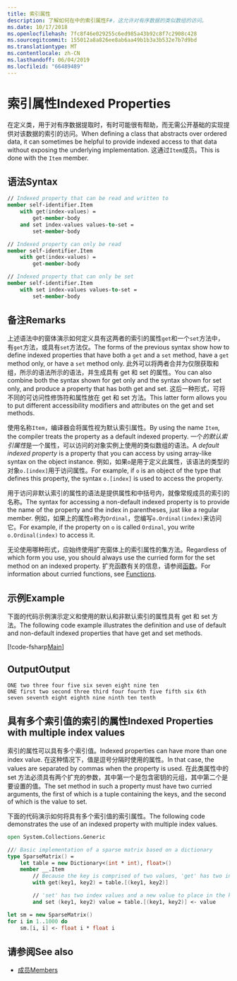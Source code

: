 ```yaml
---
title: 索引属性
description: 了解如何在中的索引属性F#，这允许对有序数据的类似数组的访问。
ms.date: 10/17/2018
ms.openlocfilehash: 7fc8f46e029255c6ed985a43b92c8f7c2908c428
ms.sourcegitcommit: 155012a8a826ee8ab6aa49b1b3a3b532e7b7d9bd
ms.translationtype: MT
ms.contentlocale: zh-CN
ms.lasthandoff: 06/04/2019
ms.locfileid: "66489489"
---
```

# <a name="indexed-properties"></a><span data-ttu-id="da47c-103">索引属性</span><span class="sxs-lookup"><span data-stu-id="da47c-103">Indexed Properties</span></span>

<span data-ttu-id="da47c-104">在定义类，用于对有序数据提取时，有时可能很有帮助，而无需公开基础的实现提供对该数据的索引的访问。</span><span class="sxs-lookup"><span data-stu-id="da47c-104">When defining a class that abstracts over ordered data, it can sometimes be helpful to provide indexed access to that data without exposing the underlying implementation.</span></span> <span data-ttu-id="da47c-105">这通过`Item`成员。</span><span class="sxs-lookup"><span data-stu-id="da47c-105">This is done with the `Item` member.</span></span>

## <a name="syntax"></a><span data-ttu-id="da47c-106">语法</span><span class="sxs-lookup"><span data-stu-id="da47c-106">Syntax</span></span>

```fsharp
// Indexed property that can be read and written to
member self-identifier.Item
    with get(index-values) =
        get-member-body
    and set index-values values-to-set =
        set-member-body

// Indexed property can only be read
member self-identifier.Item
    with get(index-values) =
        get-member-body

// Indexed property that can only be set
member self-identifier.Item
    with set index-values values-to-set =
        set-member-body
```

## <a name="remarks"></a><span data-ttu-id="da47c-107">备注</span><span class="sxs-lookup"><span data-stu-id="da47c-107">Remarks</span></span>

<span data-ttu-id="da47c-108">上述语法中的窗体演示如何定义具有这两者的索引的属性`get`和一个`set`方法中，有`get`方法，或具有`set`方法仅。</span><span class="sxs-lookup"><span data-stu-id="da47c-108">The forms of the previous syntax show how to define indexed properties that have both a `get` and a `set` method, have a `get` method only, or have a `set` method only.</span></span> <span data-ttu-id="da47c-109">此外可以将两者合并为仅限获取和组，所示的语法所示的语法，并生成具有 get 和 set 的属性。</span><span class="sxs-lookup"><span data-stu-id="da47c-109">You can also combine both the syntax shown for get only and the syntax shown for set only, and produce a property that has both get and set.</span></span> <span data-ttu-id="da47c-110">这后一种形式，可将不同的可访问性修饰符和属性放在 get 和 set 方法。</span><span class="sxs-lookup"><span data-stu-id="da47c-110">This latter form allows you to put different accessibility modifiers and attributes on the get and set methods.</span></span>

<span data-ttu-id="da47c-111">使用名称`Item`，编译器会将属性视为默认索引属性。</span><span class="sxs-lookup"><span data-stu-id="da47c-111">By using the name `Item`, the compiler treats the property as a default indexed property.</span></span> <span data-ttu-id="da47c-112">一个*的默认索引属性*是一个属性，可以访问的对象实例上使用的类似数组的语法。</span><span class="sxs-lookup"><span data-stu-id="da47c-112">A *default indexed property* is a property that you can access by using array-like syntax on the object instance.</span></span> <span data-ttu-id="da47c-113">例如，如果`o`是用于定义此属性，该语法的类型的对象`o.[index]`用于访问属性。</span><span class="sxs-lookup"><span data-stu-id="da47c-113">For example, if `o` is an object of the type that defines this property, the syntax `o.[index]` is used to access the property.</span></span>

<span data-ttu-id="da47c-114">用于访问非默认索引的属性的语法是提供属性和中括号内，就像常规成员的索引的名称。</span><span class="sxs-lookup"><span data-stu-id="da47c-114">The syntax for accessing a non-default indexed property is to provide the name of the property and the index in parentheses, just like a regular member.</span></span> <span data-ttu-id="da47c-115">例如，如果上的属性`o`称为`Ordinal`，您编写`o.Ordinal(index)`来访问它。</span><span class="sxs-lookup"><span data-stu-id="da47c-115">For example, if the property on `o` is called `Ordinal`, you write `o.Ordinal(index)` to access it.</span></span>

<span data-ttu-id="da47c-116">无论使用哪种形式，应始终使用扩充窗体上的索引属性的集方法。</span><span class="sxs-lookup"><span data-stu-id="da47c-116">Regardless of which form you use, you should always use the curried form for the set method on an indexed property.</span></span> <span data-ttu-id="da47c-117">扩充函数有关的信息，请参阅[函数](../functions/index.md)。</span><span class="sxs-lookup"><span data-stu-id="da47c-117">For information about curried functions, see [Functions](../functions/index.md).</span></span>

## <a name="example"></a><span data-ttu-id="da47c-118">示例</span><span class="sxs-lookup"><span data-stu-id="da47c-118">Example</span></span>

<span data-ttu-id="da47c-119">下面的代码示例演示定义和使用的默认和非默认索引的属性具有 get 和 set 方法。</span><span class="sxs-lookup"><span data-stu-id="da47c-119">The following code example illustrates the definition and use of default and non-default indexed properties that have get and set methods.</span></span>

[!code-fsharp[Main](../../../../samples/snippets/fsharp/lang-ref-1/snippet3301.fs)]

## <a name="output"></a><span data-ttu-id="da47c-120">Output</span><span class="sxs-lookup"><span data-stu-id="da47c-120">Output</span></span>

```console
ONE two three four five six seven eight nine ten
ONE first two second three third four fourth five fifth six 6th
seven seventh eight eighth nine ninth ten tenth
```

## <a name="indexed-properties-with-multiple-index-values"></a><span data-ttu-id="da47c-121">具有多个索引值的索引的属性</span><span class="sxs-lookup"><span data-stu-id="da47c-121">Indexed Properties with multiple index values</span></span>

<span data-ttu-id="da47c-122">索引的属性可以具有多个索引值。</span><span class="sxs-lookup"><span data-stu-id="da47c-122">Indexed properties can have more than one index value.</span></span> <span data-ttu-id="da47c-123">在这种情况下，值是逗号分隔时使用的属性。</span><span class="sxs-lookup"><span data-stu-id="da47c-123">In that case, the values are separated by commas when the property is used.</span></span> <span data-ttu-id="da47c-124">在此类属性中的 set 方法必须具有两个扩充的参数，其中第一个是包含密钥的元组，其中第二个是要设置的值。</span><span class="sxs-lookup"><span data-stu-id="da47c-124">The set method in such a property must have two curried arguments, the first of which is a tuple containing the keys, and the second of which is the value to set.</span></span>

<span data-ttu-id="da47c-125">下面的代码演示如何将具有多个索引值的索引属性。</span><span class="sxs-lookup"><span data-stu-id="da47c-125">The following code demonstrates the use of an indexed property with multiple index values.</span></span>

```fsharp
open System.Collections.Generic

/// Basic implementation of a sparse matrix based on a dictionary
type SparseMatrix() =
    let table = new Dictionary<(int * int), float>()
    member __.Item
        // Because the key is comprised of two values, 'get' has two index values
        with get(key1, key2) = table.[(key1, key2)]

        // 'set' has two index values and a new value to place in the key's position
        and set (key1, key2) value = table.[(key1, key2)] <- value

let sm = new SparseMatrix()
for i in 1..1000 do
    sm.[i, i] <- float i * float i
```

## <a name="see-also"></a><span data-ttu-id="da47c-126">请参阅</span><span class="sxs-lookup"><span data-stu-id="da47c-126">See also</span></span>

- [<span data-ttu-id="da47c-127">成员</span><span class="sxs-lookup"><span data-stu-id="da47c-127">Members</span></span>](index.md)
